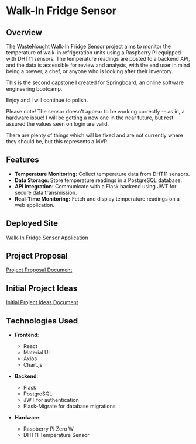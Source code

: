 # Walk-In Fridge Sensor

## Overview
The WasteNought Walk-In Fridge Sensor project aims to monitor the temperature of walk-in refrigeration units using a Raspberry Pi equipped with DHT11 sensors. The temperature readings are posted to a backend API, and the data is accessible for review and analysis, with the end user in mind being a brewer, a chef, or anyone who is looking after their inventory.

This is the second capstone I created for Springboard, an online software engineering bootcamp.

Enjoy and I will continue to polish.

Please note! The sensor doesn't appear to be working correctly -- as in, a hardware issue! I will be getting a new one in the near future, but rest assured the values seen on login are valid.

There are plenty of things which will be fixed and are not currently where they should be, but this represents a MVP.

## Features
- **Temperature Monitoring:** Collect temperature data from DHT11 sensors.
- **Data Storage:** Store temperature readings in a PostgreSQL database.
- **API Integration:** Communicate with a Flask backend using JWT for secure data transmission.
- **Real-Time Monitoring:** Fetch and display temperature readings on a web application.

## Deployed Site
[Walk-In Fridge Sensor Application](https://wastenought-production.up.railway.app/)

## Project Proposal
[Project Proposal Document](https://docs.google.com/document/d/1nK1M_WylbpkzkrhTwrCPCuH9KRkyreZBQOQkoR0ERS8/edit?usp=sharing)

## Initial Project Ideas
[Initial Project Ideas Document](https://docs.google.com/document/d/1cCVuNagdkL6G6g7b5gLWzc4fp4S5or9dERuaWEtJ0So/edit?usp=sharing)

## Technologies Used
- **Frontend**:
  - React
  - Material UI
  - Axios
  - Chart.js

- **Backend**:
  - Flask
  - PostgreSQL
  - JWT for authentication
  - Flask-Migrate for database migrations

- **Hardware**:
  - Raspberry Pi Zero W
  - DHT11 Temperature Sensor